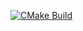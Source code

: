 [![CMake Build](https://github.com/sub-arctic/wordle_bot/actions/workflows/ci.yml/badge.svg)](https://github.com/sub-arctic/wordle_bot/actions/workflows/ci.yml)
